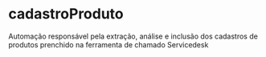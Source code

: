 # cadastroProduto
 Automação responsável pela extração, análise e inclusão dos cadastros de produtos prenchido na ferramenta de chamado Servicedesk
